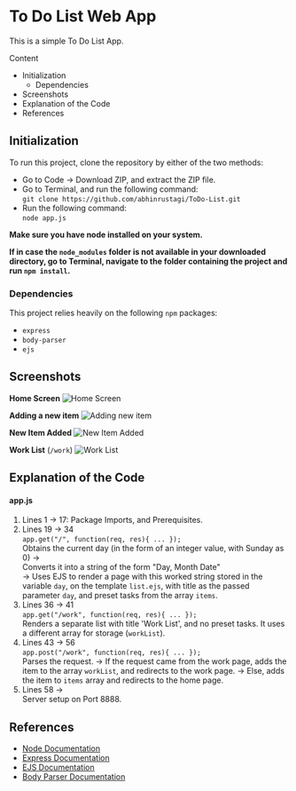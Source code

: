 # To Do List Web App
This is a simple To Do List App.

Content
- Initialization
  - Dependencies
- Screenshots
- Explanation of the Code
- References

## Initialization
To run this project, clone the repository by either of the two methods:
- Go to Code → Download ZIP, and extract the ZIP file.
- Go to Terminal, and run the following command: <br>
```git clone https://github.com/abhinrustagi/ToDo-List.git```
- Run the following command: <br> ```node app.js```

**Make sure you have node installed on your system.**

**If in case the ```node_modules``` folder is not available in your downloaded directory, go to Terminal, navigate to the folder containing the project and run ```npm install```.**

### Dependencies
This project relies heavily on the following ```npm``` packages:
- ```express```
- ```body-parser```
- ```ejs```

## Screenshots
**Home Screen**
![Home Screen](screens/Screen1.png)

**Adding a new item**
![Adding new item](screens/Screen2.png)

**New Item Added**
![New Item Added](screens/Screen4.png)

**Work List** (```/work```)
![Work List](screens/Screen3.png)

## Explanation of the Code

#### app.js
1. Lines 1 → 17: Package Imports, and Prerequisites.
2. Lines 19 → 34 <br>```app.get("/", function(req, res){ ... });```<br>
  Obtains the current day (in the form of an integer value, with Sunday as 0) →<br> Converts it into a string of the form "Day, Month Date" <br>→ Uses EJS to render a page with this worked string stored in the variable ```day```, on the template ```list.ejs```, with title as the passed parameter ```day```, and preset tasks from the array ```items```.
3. Lines 36 → 41 <br> ```app.get("/work", function(req, res){ ... });```<br>
Renders a separate list with title 'Work List', and no preset tasks. It uses a different array for storage (```workList```).
4. Lines 43 → 56 <br> ```app.post("/work", function(req, res){ ... });```<br>
Parses the request. → If the request came from the work page, adds the item to the array ```workList```, and redirects to the work page. → Else, adds the item to ```items``` array and redirects to the home page.
5. Lines 58 → <br>
Server setup on Port 8888.

## References
- [Node Documentation](https://nodejs.org/en/docs/)
- [Express Documentation](https://expressjs.com/)
- [EJS Documentation](https://ejs.co/#docs)
- [Body Parser Documentation](https://www.npmjs.com/package/body-parser)
